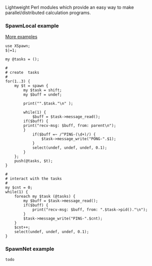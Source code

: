 <p>
  Lightweight Perl modules which provide an easy way to make parallel/distributed calculation programs.
</p>

### SpawnLocal example
[More examples](https://github.com/akscf/pgrid/tree/main/SpawnLocal)
```
use XSpawn;
$|=1;

my @tasks = ();

#
# create  tasks
#
for(1..3) {
    my $t = spawn {
        my $task = shift;
        my $buff = undef;

        print("".$task."\n" );

        while(1) {
            $buff = $task->message_read();
	    if($buff) {
		print("recv-msg: $buff, from: parent\n");
	    }
            if($buff =~ /^PING-(\d+)/) {
                $task->message_write("PONG-".$1);
            }
            select(undef, undef, undef, 0.1);
        }
    };
    push(@tasks, $t);
}

#
# interact with the tasks
#
my $cnt = 0;
while(1) {
    foreach my $task (@tasks) {
        my $buff = $task->message_read();
        if($buff) {
            print("recv-msg: $buff, from: ".$task->pid()."\n");
        }
        $task->message_write("PING-".$cnt);
    }
    $cnt++;
    select(undef, undef, undef, 0.1);
}

```

### SpawnNet example
```
todo

```
